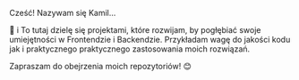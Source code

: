 Cześć! Nazywam się Kamil...

👋 i To tutaj dzielę się projektami, które rozwijam, by pogłębiać swoje umiejętności w Frontendzie i Backendzie. Przykładam wagę do jakości kodu jak i praktycznego praktycznego zastosowania moich rozwiązań.

Zapraszam do obejrzenia moich repozytoriów! 😊

<!--
**kbloski/kbloski** is a ✨ _special_ ✨ repository because its `README.md` (this file) appears on your GitHub profile.

Here are some ideas to get you started:

- 🔭 I’m currently working on ...
- 🌱 I’m currently learning ...
- 👯 I’m looking to collaborate on ...
- 🤔 I’m looking for help with ...
- 💬 Ask me about ...
- 📫 How to reach me: ...
- 😄 Pronouns: ...
- ⚡ Fun fact: ...
-->
